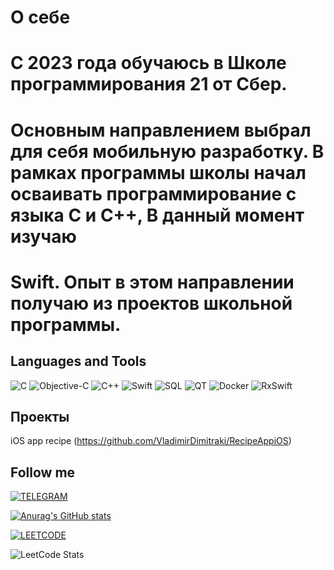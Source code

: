  # О себе
# С 2023 года обучаюсь в Школе программирования 21 от Сбер.
# Основным направлением выбрал для себя мобильную разработку. В рамках программы школы начал осваивать программирование с языка С и С++, В данный момент изучаю
# Swift. Опыт в этом направлении получаю из проектов школьной программы.

## Languages and Tools

![C](https://img.shields.io/badge/-C-090909?style=for-the-badge&logo=C&size=large)
![Objective-C](https://img.shields.io/badge/Objective--C-090909?style=for-the-badge&logo=obj-c&size=large)
![C++](https://img.shields.io/badge/C++-090909?style=for-the-badge&logo=Cplusplus&size=large)
![Swift](https://img.shields.io/badge/Swift-090909?style=for-the-badge&logo=Swift&size=large)
![SQL](https://img.shields.io/badge/SQL-090909?style=for-the-badge&logo=Postgresql&size=large)
![QT](https://img.shields.io/badge/QT-090909?style=for-the-badge&logo=QT&size=large)
![Docker](https://img.shields.io/badge/Docker-090909?style=for-the-badge&logo=Docker&size=large)
![RxSwift](https://img.shields.io/badge/RxSwift-090909?style=for-the-badge&logo=ReactiveX&size=large)

## Проекты
iOS app recipe
(https://github.com/VladimirDimitraki/RecipeAppiOS)

## Follow me ##

[![TELEGRAM](https://img.shields.io/badge/TELEGRAM-090909?style=for-the-badge&logo=Telegram)](https://t.me/biggpapalXX)

[![Anurag's GitHub stats](https://github-readme-stats.vercel.app/api?username=VladimirDimitraki)](https://github.com/anuraghazra/github-readme-stats)

[![LEETCODE](https://img.shields.io/badge/LeetCode-VladimirDimitraki-090909?style=for-the-badge&logo=leetcode)](https://leetcode.com/VladimirDimitraki/)

![LeetCode Stats](https://leetcard.jacoblin.cool/VladimirDimitraki?ext=activity)
